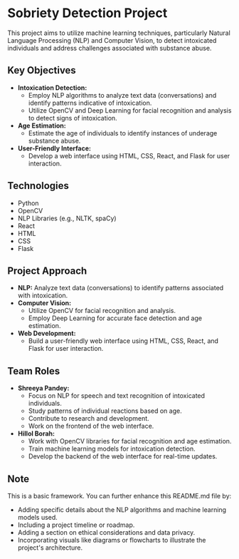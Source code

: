 # Sobriety Detection Project

This project aims to utilize machine learning techniques, particularly Natural Language Processing (NLP) and Computer Vision, to detect intoxicated individuals and address challenges associated with substance abuse.

## Key Objectives

* **Intoxication Detection:**
    * Employ NLP algorithms to analyze text data (conversations) and identify patterns indicative of intoxication.
    * Utilize OpenCV and Deep Learning for facial recognition and analysis to detect signs of intoxication.
* **Age Estimation:**
    * Estimate the age of individuals to identify instances of underage substance abuse.
* **User-Friendly Interface:**
    * Develop a web interface using HTML, CSS, React, and Flask for user interaction.

## Technologies

* Python
* OpenCV
* NLP Libraries (e.g., NLTK, spaCy)
* React
* HTML
* CSS
* Flask

## Project Approach

* **NLP:** Analyze text data (conversations) to identify patterns associated with intoxication.
* **Computer Vision:**
    * Utilize OpenCV for facial recognition and analysis.
    * Employ Deep Learning for accurate face detection and age estimation.
* **Web Development:**
    * Build a user-friendly web interface using HTML, CSS, React, and Flask for user interaction.

## Team Roles

* **Shreeya Pandey:**
    * Focus on NLP for speech and text recognition of intoxicated individuals.
    * Study patterns of individual reactions based on age.
    * Contribute to research and development.
    * Work on the frontend of the web interface.
* **Hillol Borah:**
    * Work with OpenCV libraries for facial recognition and age estimation.
    * Train machine learning models for intoxication detection.
    * Develop the backend of the web interface for real-time updates.

## Note

This is a basic framework. You can further enhance this README.md file by:

* Adding specific details about the NLP algorithms and machine learning models used.
* Including a project timeline or roadmap.
* Adding a section on ethical considerations and data privacy.
* Incorporating visuals like diagrams or flowcharts to illustrate the project's architecture.
